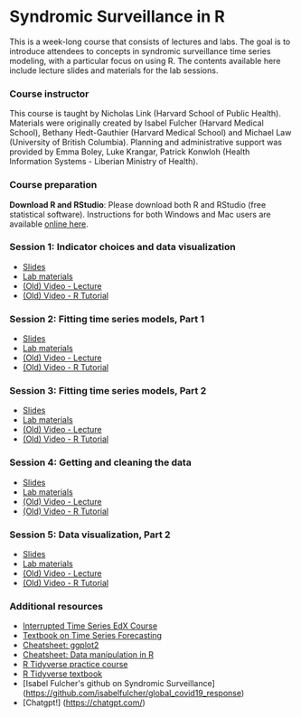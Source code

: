 # Syndromic Surveillance in R

This is a week-long course that consists of lectures and labs. The goal is to introduce attendees to concepts in syndromic surveillance time series modeling, with a particular focus on using R. The contents available here include lecture slides and materials for the lab sessions.

### Course instructor
This course is taught by Nicholas Link (Harvard School of Public Health). Materials were originally created by Isabel Fulcher (Harvard Medical School),  Bethany Hedt-Gauthier (Harvard Medical School) and Michael Law (University of British Columbia). Planning and administrative support was provided by Emma Boley, Luke Krangar, Patrick Konwloh (Health Information Systems - Liberian Ministry of Health).

### Course preparation
**Download R and RStudio**: Please download both R and RStudio (free statistical software). Instructions for both Windows and Mac users are available [online here](https://rstudio-education.github.io/hopr/starting.html).

### Session 1: Indicator choices and data visualization 
- [Slides](slides/1_Introduction_SyndromicSurveillance_LiberiaMOH.pptx)
- [Lab materials](materials/session1/session1_materials.zip)
- [(Old) Video - Lecture](https://www.youtube.com/watch?v=vo_MFsIRBe4)
- [(Old) Video - R Tutorial](https://www.youtube.com/watch?v=AeWJ2T2Zuiw)

### Session 2: Fitting time series models, Part 1 
- [Slides](slides/2_TimeSeries_SyndromicSurveillance_LiberiaMOH.pptx)
- [Lab materials](materials/session2/session2_materials.zip)
- [(Old) Video - Lecture](https://www.youtube.com/watch?v=JWJhww1mOOE)
- [(Old) Video - R Tutorial](https://www.youtube.com/watch?v=CRAE1zARHpY)

### Session 3: Fitting time series models, Part 2 
- [Slides](slides/3_TimeSeriesPt2_SyndromicSurveillance_LiberiaMOH.pptx)
- [Lab materials](materials/session3/session3_materials.zip)
- [(Old) Video - Lecture](https://www.youtube.com/watch?v=cSYPmixjLYo)
- [(Old) Video - R Tutorial](https://www.youtube.com/watch?v=mThIcj_tFDE)

### Session 4: Getting and cleaning the data
- [Slides](slides/4_DataClean_SyndromicSurveillance_LiberiaMOH.pptx)
- [Lab materials](materials/session4/session4_materials.zip)
- [(Old) Video - Lecture](https://www.youtube.com/watch?v=3U-4bkyNGMI)
- [(Old) Video - R Tutorial]( https://youtu.be/NnQUPzFMwvU )

### Session 5: Data visualization, Part 2
- [Slides](slides/5_DataVisualization_SyndromicSurveillance_LiberiaMOH.pptx)
- [Lab materials](materials/session5/session5_03-30.zip)
- [(Old) Video - Lecture](https://youtu.be/ZMR1iHMk8EQ)
- [(Old) Video - R Tutorial](https://youtu.be/Cwq63nQ26sw)

### Additional resources
- [Interrupted Time Series EdX Course](https://www.edx.org/course/policy-analysis-using-interrupted-time-series)
- [Textbook on Time Series Forecasting](https://otexts.com/fpp2/)
- [Cheatsheet: ggplot2](https://rstudio.com/wp-content/uploads/2015/03/ggplot2-cheatsheet.ppt)
- [Cheatsheet: Data manipulation in R](https://s3.amazonaws.com/assets.datacamp.com/blog_assets/Tidyverse+Cheat+Sheet.ppt)
- [R Tidyverse practice course](https://campus.datacamp.com/courses/introduction-to-the-tidyverse/data-wrangling-1?ex=1)
- [R Tidyverse textbook](https://bookdown.org/yih_huynh/Guide-to-R-Book/tidyverse.html)
- [Isabel Fulcher's github on Syndromic Surveillance] (https://github.com/isabelfulcher/global_covid19_response)
- [Chatgpt!] (https://chatgpt.com/)


